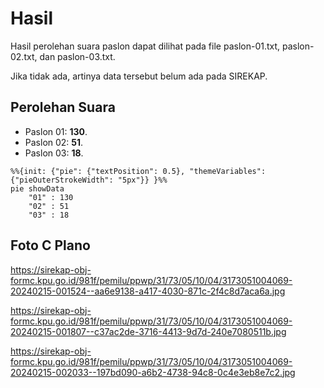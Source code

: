 # Hasil

Hasil perolehan suara paslon dapat dilihat pada file paslon-01.txt, paslon-02.txt, dan paslon-03.txt.

Jika tidak ada, artinya data tersebut belum ada pada SIREKAP.

## Perolehan Suara

 * Paslon 01: **130**.
 * Paslon 02: **51**.
 * Paslon 03: **18**.

```mermaid
%%{init: {"pie": {"textPosition": 0.5}, "themeVariables": {"pieOuterStrokeWidth": "5px"}} }%%
pie showData
    "01" : 130
    "02" : 51
    "03" : 18
```
## Foto C Plano

https://sirekap-obj-formc.kpu.go.id/981f/pemilu/ppwp/31/73/05/10/04/3173051004069-20240215-001524--aa6e9138-a417-4030-871c-2f4c8d7aca6a.jpg

https://sirekap-obj-formc.kpu.go.id/981f/pemilu/ppwp/31/73/05/10/04/3173051004069-20240215-001807--c37ac2de-3716-4413-9d7d-240e7080511b.jpg

https://sirekap-obj-formc.kpu.go.id/981f/pemilu/ppwp/31/73/05/10/04/3173051004069-20240215-002033--197bd090-a6b2-4738-94c8-0c4e3eb8e7c2.jpg
